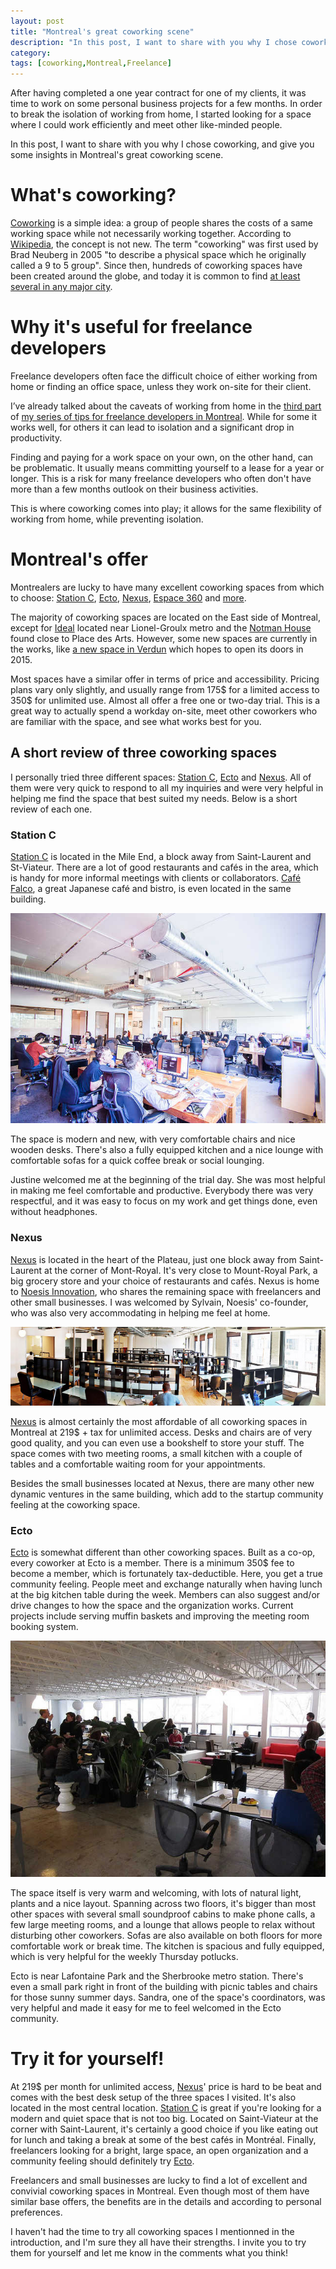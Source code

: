 ```yaml
---
layout: post
title: "Montreal's great coworking scene"
description: "In this post, I want to share with you why I chose coworking, and give you some insights in Montreal's great coworking scene."
category:
tags: [coworking,Montreal,Freelance]
---
```


After having completed a one year contract for one of my clients, it was time to work on some personal business projects for a few months. In order to break the isolation of working from home, I started looking for a space where I could work efficiently and meet other like-minded people. 

In this post, I want to share with you why I chose coworking, and give you some insights in Montreal's great coworking scene.

What's coworking?
=================

[Coworking](http://en.wikipedia.org/wiki/Coworking) is a simple idea: a group of people shares the costs of a same working space while not necessarily working together. According to [Wikipedia](http://en.wikipedia.org/wiki/Coworking), the concept is not new. The term "coworking" was first used by Brad Neuberg in 2005 "to describe a physical space which he originally called a 9 to 5 group". Since then, hundreds of coworking spaces have been created around the globe, and today it is common to find [at least several in any major city](http://wiki.coworking.org/w/page/29303049/Directory).

Why it's useful for freelance developers
========================================

Freelance developers often face the difficult choice of either working from home or finding an office space, unless they work on-site for their client.

I’ve already talked about the caveats of working from home in the [third part](/2013/08/13/A-few-tips-for-new-freelance-developers-in-montreal-part-3/) of [my series of tips for freelance developers in Montreal](/tags.html#freelance_in_montreal_series-ref). While for some it works well, for others it can lead to isolation and a significant drop in productivity.

Finding and paying for a work space on your own, on the other hand, can be problematic. It usually means committing yourself to a lease for a year or longer. This is a risk for many freelance developers who often don't have more than a few months outlook on their business activities.

This is where coworking comes into play; it allows for the same flexibility of working from home, while preventing isolation.

Montreal's offer
================

Montrealers are lucky to have many excellent coworking spaces from which to choose: [Station C](http://www.station-c.com/), [Ecto](http://www.ecto.coop/), [Nexus](http://www.nexusmontreal.com/), [Espace 360](http://www.espace-360.com/) and [more](http://www.coworkingcanada.ca/spaces/).

The majority of coworking spaces are located on the East side of Montreal, except for [Ideal](http://idealcoworking.blogspot.ca/) located near Lionel-Groulx metro and the [Notman House](http://notman.org/) found close to Place des Arts. However, some new spaces are currently in the works, like [a new space in Verdun](https://www.facebook.com/pages/Espace-Coworking-Verdun/801817573169120) which hopes to open its doors in 2015.

Most spaces have a similar offer in terms of price and accessibility. Pricing plans vary only slightly, and usually range from 175$ for a limited access to 350$ for unlimited use. Almost all offer a free one or two-day trial. This is a great way to actually spend a workday on-site, meet other coworkers who are familiar with the space, and see what works best for you.

A short review of three coworking spaces
---------------------------------------

I personally tried three different spaces: [Station C](http://www.station-c.com/), [Ecto](http://www.ecto.coop/) and [Nexus](http://www.nexusmontreal.com/). All of them were very quick to respond to all my inquiries and were very helpful in helping me find the space that best suited my needs. Below is a short review of each one.

### Station C

[Station C](http://www.station-c.com/) is located in the Mile End, a block away from Saint-Laurent and St-Viateur. There are a lot of good restaurants and cafés in the area, which is handy for more informal meetings with clients or collaborators. [Café Falco](http://www.cafefalco.ca/), a great Japanese café and bistro, is even located in the same building.

<img src="/assets/stationc.jpg"/>

The space is modern and new, with very comfortable chairs and nice wooden desks. There's also a fully equipped kitchen and a nice lounge with comfortable sofas for a quick coffee break or social lounging.

Justine welcomed me at the beginning of the trial day. She was most helpful in making me feel comfortable and productive. Everybody there was very respectful, and it was easy to focus on my work and get things done, even without headphones.

### Nexus

[Nexus](http://www.nexusmontreal.com/) is located in the heart of the Plateau, just one block away from Saint-Laurent at the corner of Mont-Royal. It's very close to Mount-Royal Park, a big grocery store and your choice of restaurants and cafés. Nexus is home to [Noesis Innovation](http://www.noesisinnovation.net/Home), who shares the remaining space with freelancers and other small businesses. I was welcomed by Sylvain, Noesis' co-founder, who was also very accommodating in helping me feel at home.

<img src="/assets/nexuscoworking.jpg"/>


[Nexus](http://www.nexusmontreal.com/) is almost certainly the most affordable of all coworking spaces in Montreal at 219$ + tax for unlimited access. Desks and chairs are of very good quality, and you can even use a bookshelf to store your stuff. The space comes with two meeting rooms, a small kitchen with a couple of tables and a comfortable waiting room for your appointments.

Besides the small businesses located at Nexus, there are many other new dynamic ventures in the same building, which add to the startup community feeling at the coworking space.

### Ecto

[Ecto](http://www.ecto.coop/) is somewhat different than other coworking spaces. Built as a co-op, every coworker at Ecto is a member. There is a minimum 350$ fee to become a member, which is fortunately tax-deductible. Here, you get a true community feeling.  People meet and exchange naturally when having lunch at the big kitchen table during the week. Members can also suggest and/or drive changes to how the space and the organization works. Current projects include serving muffin baskets and improving the meeting room booking system.

<img src="/assets/ecto.jpg"/>

The space itself is very warm and welcoming, with lots of natural light, plants and a nice layout. Spanning across two floors, it's bigger than most other spaces with several small soundproof cabins to make phone calls, a few large meeting rooms, and a lounge that allows  people to relax without disturbing other coworkers. Sofas are also available on both floors for more comfortable work or break time. The kitchen is spacious and fully equipped, which is very helpful for the weekly Thursday potlucks.

Ecto is near Lafontaine Park and the Sherbrooke metro station. There's even a small park right in front of the building with picnic tables and chairs for those sunny summer days. Sandra, one of the space's coordinators, was very helpful and made it easy for me to feel welcomed in the Ecto community.

Try it for yourself!
====================
 
At 219$ per month for unlimited access, [Nexus](http://www.nexusmontreal.com/)' price is hard to be beat and comes with the best desk setup of the three spaces I visited. It's also located in the most central location. [Station C](http://www.station-c.com/) is great if you're looking for a modern and quiet space that is not too big. Located on Saint-Viateur at the corner with Saint-Laurent, it's certainly a good choice if you like eating out for lunch and taking a break at some of the best cafés in Montréal. Finally, freelancers looking for a bright, large space, an open organization and a community feeling should definitely try [Ecto](http://www.ecto.coop/).

Freelancers and small businesses are lucky to find a lot of excellent and convivial coworking spaces in Montreal. Even though most of them have similar base offers, the benefits are in the details and according to personal preferences.

I haven't had the time to try all coworking spaces I mentionned in the introduction, and I'm sure they all have their strengths. I invite you to try them for yourself and let me know in the comments what you think!
